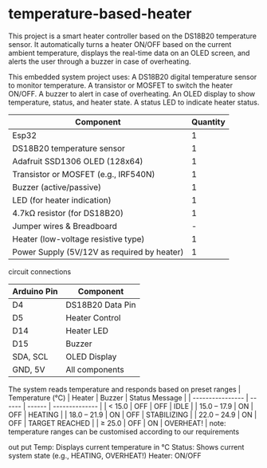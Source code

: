 # temperature-based-heater
This project is a smart heater controller based on the DS18B20 temperature sensor. It automatically turns a heater ON/OFF based on the current ambient temperature, displays the real-time data on an OLED screen, and alerts the user through a buzzer in case of overheating.

This embedded system project uses:
A DS18B20 digital temperature sensor to monitor temperature.
A transistor or MOSFET to switch the heater ON/OFF.
A buzzer to alert in case of overheating.
An OLED display to show temperature, status, and heater state.
A status LED to indicate heater status.


| Component                                   | Quantity |
| ------------------------------------------- | -------- |
| Esp32                                       | 1        |
| DS18B20 temperature sensor                  | 1        |
| Adafruit SSD1306 OLED (128x64)              | 1        |
| Transistor or MOSFET (e.g., IRF540N)        | 1        |
| Buzzer (active/passive)                     | 1        |
| LED (for heater indication)                 | 1        |
| 4.7kΩ resistor (for DS18B20)                | 1        |
| Jumper wires & Breadboard                   | -        |
| Heater (low-voltage resistive type)         | 1        |
| Power Supply (5V/12V as required by heater) | 1        |

circuit connections

| Arduino Pin | Component        |                        
| ----------- | ---------------- |
| D4          | DS18B20 Data Pin | 
| D5          | Heater Control   | 
| D14         | Heater LED       | 
| D15         | Buzzer           | 
| SDA, SCL    | OLED Display     | 
| GND, 5V     | All components   | 

The system reads temperature and responds based on preset ranges
| Temperature (°C) | Heater | Buzzer | Status Message |
| ---------------- | ------ | ------ | -------------- |
| < 15.0           | OFF    | OFF    | IDLE           |
| 15.0 – 17.9      | ON     | OFF    | HEATING        |
| 18.0 – 21.9      | ON     | OFF    | STABILIZING    |
| 22.0 – 24.9      | ON     | OFF    | TARGET REACHED |
| ≥ 25.0           | OFF    | ON     | OVERHEAT!      |
note: temperature ranges can be customised according to our requirements

out put
Temp: Displays current temperature in °C
Status: Shows current system state (e.g., HEATING, OVERHEAT!)
Heater: ON/OFF



